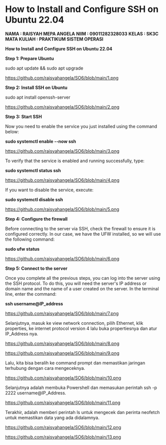 # How to Install and Configure SSH on Ubuntu 22.04

**NAMA : RAISYAH MEPA ANGELA**
**NIIM : 09011282328033**
**KELAS : SK3C**
**MATA KULIAH : PRAKTIKUM SISTEM OPERASI**


**How to Install and Configure SSH on Ubuntu 22.04**

**Step 1: Prepare Ubuntu**

sudo apt update && sudo apt upgrade

https://github.com/raisyahangela/SO6/blob/main/1.png

**Step 2: Install SSH on Ubuntu**

sudo apt install openssh-server

https://github.com/raisyahangela/SO6/blob/main/2.png

**Step 3: Start SSH**

Now you need to enable the service you just installed using the command below:

**sudo systemctl enable --now ssh**

https://github.com/raisyahangela/SO6/blob/main/3.png

To verify that the service is enabled and running successfully, type:

**sudo systemctl status ssh**

https://github.com/raisyahangela/SO6/blob/main/4.png

If you want to disable the service, execute: 

**sudo systemctl disable ssh**

https://github.com/raisyahangela/SO6/blob/main/5.png

**Step 4: Configure the firewall**

Before connecting to the server via SSH, check the firewall to ensure it is configured correctly.
In our case, we have the UFW installed, so we will use the following command:

**sudo ufw status**

https://github.com/raisyahangela/SO6/blob/main/6.png

**Step 5: Connect to the server**

Once you complete all the previous steps, you can log into the server using the SSH protocol.
To do this, you will need the server's IP address or domain name and the name of a user created on the server.
In the terminal line, enter the command:

**ssh username@IP_address**

https://github.com/raisyahangela/SO6/blob/main/7.png

Selanjutnya, masuk ke view network connection, pilih Ethernet, klik properties, ke internet protocol version 4 lalu buka propertiesnya dan atur IP_Address nya.

https://github.com/raisyahangela/SO6/blob/main/8.png

https://github.com/raisyahangela/SO6/blob/main/9.png

Lalu, kita bisa beralih ke command prompt dan memastikan jaringan terhubung dengan cara mengeceknya.

https://github.com/raisyahangela/SO6/blob/main/10.png

Selanjutnya adalah membuka Powershell dan memasukan perintah ssh -p 2222 username@IP_Address.

https://github.com/raisyahangela/SO6/blob/main/11.png

Terakhir, adalah memberi perintah ls untuk mengecek dan perinta neofetch untuk memastikan data yang ada didalamnya.

https://github.com/raisyahangela/SO6/blob/main/12.png

https://github.com/raisyahangela/SO6/blob/main/13.png
